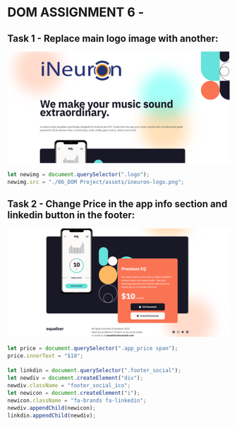 # DOM ASSIGNMENT 6 -

## Task 1 - Replace main logo image with another:

![Output of task 1](./06_DOM%20Project/Output/DOM%20P3%20SS-1.png)

```javaScript
let newimg = document.querySelector(".logo");
newimg.src = "./06_DOM Project/assets/ineuron-logo.png";
```

## Task 2 - Change Price in the app info section and linkedin button in the footer:

![Output Of task 2](./06_DOM%20Project/Output/DOM%20P3%20SS-2.png)

```javaScript
let price = document.querySelector(".app_price span");
price.innerText = "$10";

let linkdin = document.querySelector(".footer_social");
let newdiv = document.createElement("div");
newdiv.className = "footer_social_ico";
let newicon = document.createElement("i");
newicon.className = "fa-brands fa-linkedin";
newdiv.appendChild(newicon);
linkdin.appendChild(newdiv);
```